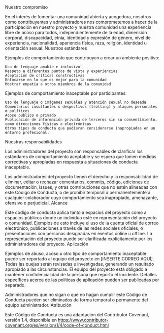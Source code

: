 Nuestro compromiso

En el interés de fomentar una comunidad abierta y acogedora, nosotros como contribuyentes y administradores nos comprometemos a hacer de la participación en nuestro proyecto y nuestra comunidad una experiencia libre de acoso para todos, independientemente de la edad, dimensión corporal, discapacidad, etnia, identidad y expresión de género, nivel de experiencia, nacionalidad, apariencia física, raza, religión, identidad u orientación sexual.
Nuestros estándares

Ejemplos de comportamiento que contribuyen a crear un ambiente positivo:

    Uso de lenguaje amable e inclusivo
    Respeto a diferentes puntos de vista y experiencias
    Aceptación de críticas constructivas
    Enfocarse en lo que es mejor para la comunidad
    Mostrar empatía a otros miembros de la comunidad

Ejemplos de comportamiento inaceptable por participantes:

    Uso de lenguaje o imágenes sexuales y atención sexual no deseada
    Comentarios insultantes o despectivos (trolling) y ataques personales o políticos
    Acoso público o privado
    Publicación de información privada de terceros sin su consentimiento, como direcciones físicas o electrónicas
    Otros tipos de conducta que pudieran considerarse inapropiadas en un entorno profesional.

Nuestras responsabilidades

Los administradores del proyecto son responsables de clarificar los estándares de comportamiento aceptable y se espera que tomen medidas correctivas y apropiadas en respuesta a situaciones de conducta inaceptable.

Los administradores del proyecto tienen el derecho y la responsabilidad de eliminar, editar o rechazar comentarios, commits, código, ediciones de documentación, issues, y otras contribuciones que no estén alineadas con este Código de Conducta, o de prohibir temporal o permanentemente a cualquier colaborador cuyo comportamiento sea inapropiado, amenazante, ofensivo o perjudicial.
Alcance

Este código de conducta aplica tanto a espacios del proyecto como a espacios públicos donde un individuo esté en representación del proyecto o comunidad. Ejemplos de esto incluye el uso de la cuenta oficial de correo electrónico, publicaciones a través de las redes sociales oficiales, o presentaciones con personas designadas en eventos online u offline. La representación del proyecto puede ser clarificada explicitamente por los administradores del proyecto.
Aplicación

Ejemplos de abuso, acoso u otro tipo de comportamiento inaceptable puede ser reportado al equipo del proyecto en [INSERTE CORREO AQUÍ]. Todas las quejas serán revisadas e investigadas, generando un resultado apropiado a las circunstancias. El equipo del proyecto está obligado a mantener confidencialidad de la persona que reportó el incidente. Detalles específicos acerca de las políticas de aplicación pueden ser publicadas por separado.

Administradores que no sigan o que no hagan cumplir este Código de Conducta pueden ser eliminados de forma temporal o permanente del equipo administrador.
Atribución

Este Código de Conducta es una adaptación del Contributor Covenant, versión 1.4, disponible en https://www.contributor-covenant.org/es/version/1/4/code-of-conduct.html